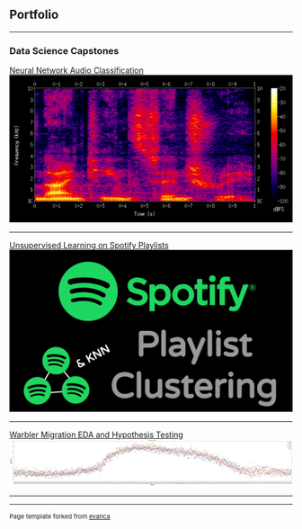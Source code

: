 ## Portfolio

---

### Data Science Capstones

[Neural Network Audio Classification](https://github.com/georgetballa/Audio_Instrument_Classifier)
<img src="images/specsample.png"/>

---
[Unsupervised Learning on Spotify Playlists](https://georgetballa.github.io/Spotify_Clustering/)
<img src="images/spotify_clustering.png"/>

---
[Warbler Migration EDA and Hypothesis Testing](https://github.com/georgetballa/Warbler_Migration)
<img src="images/5_years_migrations.jpg"/>

---



---
<p style="font-size:11px">Page template forked from <a href="https://github.com/evanca/quick-portfolio">evanca</a></p>
<!-- Remove above link if you don't want to attibute -->
